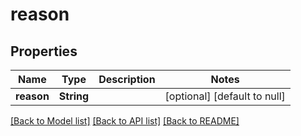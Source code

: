 # reason
## Properties

| Name | Type | Description | Notes |
|------------ | ------------- | ------------- | -------------|
| **reason** | **String** |  | [optional] [default to null] |

[[Back to Model list]](../README.md#documentation-for-models) [[Back to API list]](../README.md#documentation-for-api-endpoints) [[Back to README]](../README.md)

